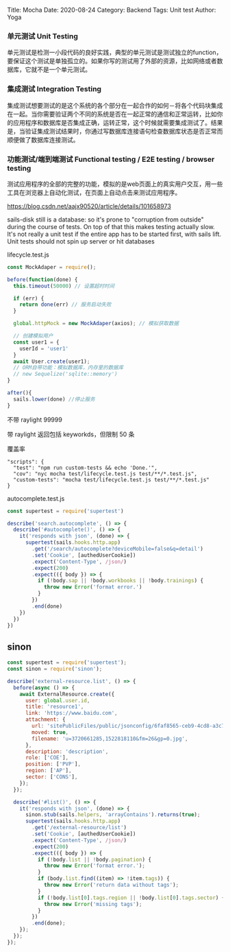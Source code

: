 Title: Mocha
Date: 2020-08-24
Category: Backend
Tags: Unit test
Author: Yoga

### 单元测试 Unit Testing

单元测试是检测一小段代码的良好实践，典型的单元测试是测试独立的function，要保证这个测试是单独孤立的。如果你写的测试用了外部的资源，比如网络或者数据库，它就不是一个单元测试。

### 集成测试 Integration Testing

集成测试想要测试的是这个系统的各个部分在一起合作的如何－将各个代码块集成在一起。当你需要验证两个不同的系统是否在一起正常的通信和正常运转，比如你的应用程序和数据库是否集成正确，运转正常，这个时候就需要集成测试了。结果是，当验证集成测试结果时，你通过写数据库连接语句检查数据库状态是否正常而顺便做了数据库连接测试。

### 功能测试/端到端测试 Functional testing / E2E testing / browser testing

测试应用程序的全部的完整的功能，模拟的是web页面上的真实用户交互，用一些工具在浏览器上自动化测试，在页面上自动点击来测试应用程序。

https://blog.csdn.net/aajx90520/article/details/101658973

sails-disk still is a database: so it's prone to "corruption from outside" during the course of tests. On top of that this makes testing actually slow. It's not really a unit test if the entire app has to be started first, with sails lift. Unit tests should not spin up server or hit databases


lifecycle.test.js

```js
const MockAdaper = require();

before(function(done) {
  this.timeout(50000) // 设置超时时间

  if (err) {
    return done(err) // 服务启动失败
  }

  global.httpMock = new MockAdaper(axios); // 模拟获取数据

  // 创建模拟用户
  const user1 = {
    userId = 'user1'
  }
  await User.create(user1);
  // ORM自带功能：模拟数据库，内存里的数据库
  // new Sequelize('sqlite::memory')
}

after(){
  sails.lower(done) //停止服务
}
```

不带 raylight 99999

带 raylight 返回包括 keyworkds，但限制 50 条

覆盖率
```
"scripts": {
  "test": "npm run custom-tests && echo 'Done.'",
  "cov": "nyc mocha test/lifecycle.test.js test/**/*.test.js",
  "custom-tests": "mocha test/lifecycle.test.js test/**/*.test.js"
}
```

autocomplete.test.js
```js
const supertest = require('supertest')

describe('search.autocomplete', () => {
  describe('#autocomplete()', () => {
    it('responds with json', (done) => {
      supertest(sails.hooks.http.app)
        .get('/search/autocomplete?deviceMobile=false&q=detail')
        .set('Cookie', [authedUserCookie])
        .expect('Content-Type', /json/)
        .expect(200)
        .expect(({ body }) => {
          if (!body.sap || !body.workbooks || !body.trainings) {
            throw new Error('format error.')
          }
        })
        .end(done)
    })
  })
})
```
## sinon
```js
const supertest = require('supertest');
const sinon = require('sinon');

describe('external-resource.list', () => {
  before(async () => {
    await ExternalResource.create({
      user: global.user.id,
      title: 'resource1',
      link: 'https://www.baidu.com',
      attachment: {
        url: 'sitePublicFiles/public/jsonconfig/6faf8565-ceb9-4cd8-a3c7-6f4bcf465aa4/u%3D3720661285%2C1522818110%26fm%3D26%26gp%3D0.jpg',
        moved: true,
        filename: 'u=3720661285,1522818110&fm=26&gp=0.jpg',
      },
      description: 'description',
      role: ['COE'],
      position: ['PVP'],
      region: ['AP'],
      sector: ['CONS'],
    });
  });

  describe('#list()', () => {
    it('responds with json', (done) => {
      sinon.stub(sails.helpers, 'arrayContains').returns(true);
      supertest(sails.hooks.http.app)
        .get('/external-resource/list')
        .set('Cookie', [authedUserCookie])
        .expect('Content-Type', /json/)
        .expect(200)
        .expect(({ body }) => {
          if (!body.list || !body.pagination) {
            throw new Error('format error.');
          }
          if (body.list.find((item) => !item.tags)) {
            throw new Error('return data without tags');
          }
          if (!body.list[0].tags.region || !body.list[0].tags.sector) {
            throw new Error('missing tags');
          }
        })
        .end(done);
    });
  });
});
```